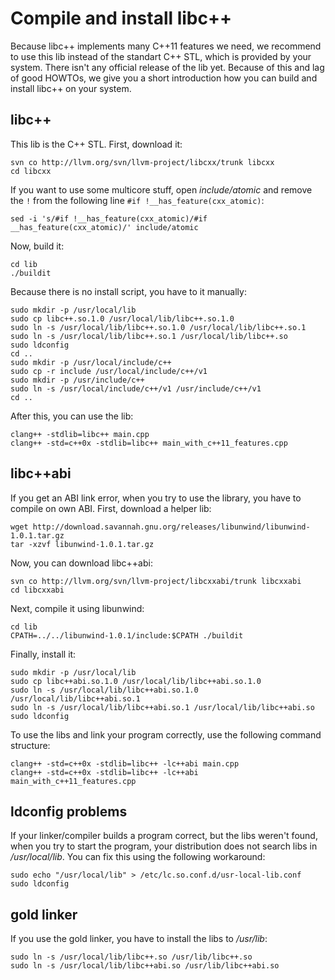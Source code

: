 Compile and install libc++
==========================

Because libc++ implements many C++11 features we need, we recommend to use this lib instead of the standart C++ STL, which is provided by your system. There isn't any official release of the lib yet. Because of this and lag of good HOWTOs, we give you a short introduction how you can build and install libc++ on your system.


libc++
------

This lib is the C++ STL. First, download it:

	svn co http://llvm.org/svn/llvm-project/libcxx/trunk libcxx
	cd libcxx

If you want to use some multicore stuff, open *include/atomic* and remove the `!` from the following line `#if !__has_feature(cxx_atomic)`:

	sed -i 's/#if !__has_feature(cxx_atomic)/#if __has_feature(cxx_atomic)/' include/atomic

Now, build it:

	cd lib
	./buildit

Because there is no install script, you have to it manually:

	sudo mkdir -p /usr/local/lib
	sudo cp libc++.so.1.0 /usr/local/lib/libc++.so.1.0
	sudo ln -s /usr/local/lib/libc++.so.1.0 /usr/local/lib/libc++.so.1
	sudo ln -s /usr/local/lib/libc++.so.1 /usr/local/lib/libc++.so
	sudo ldconfig
	cd ..
	sudo mkdir -p /usr/local/include/c++
	sudo cp -r include /usr/local/include/c++/v1
	sudo mkdir -p /usr/include/c++
	sudo ln -s /usr/local/include/c++/v1 /usr/include/c++/v1
	cd ..

After this, you can use the lib:

	clang++ -stdlib=libc++ main.cpp
	clang++ -std=c++0x -stdlib=libc++ main_with_c++11_features.cpp


libc++abi
---------

If you get an ABI link error, when you try to use the library, you have to compile on own ABI. First, download a helper lib:

	wget http://download.savannah.gnu.org/releases/libunwind/libunwind-1.0.1.tar.gz
	tar -xzvf libunwind-1.0.1.tar.gz

Now, you can download libc++abi:

	svn co http://llvm.org/svn/llvm-project/libcxxabi/trunk libcxxabi
	cd libcxxabi

Next, compile it using libunwind:

	cd lib
	CPATH=../../libunwind-1.0.1/include:$CPATH ./buildit

Finally, install it:

	sudo mkdir -p /usr/local/lib
	sudo cp libc++abi.so.1.0 /usr/local/lib/libc++abi.so.1.0
	sudo ln -s /usr/local/lib/libc++abi.so.1.0 /usr/local/lib/libc++abi.so.1
	sudo ln -s /usr/local/lib/libc++abi.so.1 /usr/local/lib/libc++abi.so
	sudo ldconfig

To use the libs and link your program correctly, use the following command structure:

	clang++ -std=c++0x -stdlib=libc++ -lc++abi main.cpp
	clang++ -std=c++0x -stdlib=libc++ -lc++abi main_with_c++11_features.cpp


ldconfig problems
-----------------

If your linker/compiler builds a program correct, but the libs weren't found, when you try to start the program, your distribution does not search libs in */usr/local/lib*. You can fix this using the following workaround:

	sudo echo "/usr/local/lib" > /etc/lc.so.conf.d/usr-local-lib.conf
	sudo ldconfig


gold linker
-----------

If you use the gold linker, you have to install the libs to */usr/lib*:

	sudo ln -s /usr/local/lib/libc++.so /usr/lib/libc++.so
	sudo ln -s /usr/local/lib/libc++abi.so /usr/lib/libc++abi.so


